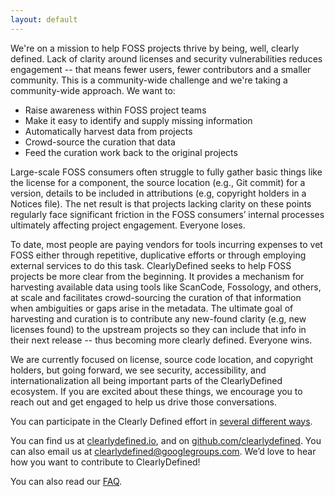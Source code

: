 ```yaml
---
layout: default
---
```


We're on a mission to help FOSS projects thrive by being, well,
clearly defined. Lack of clarity around licenses and security
vulnerabilities reduces engagement -- that means fewer users, fewer
contributors and a smaller community. This is a community-wide
challenge and we're taking a community-wide approach. We want to:

* Raise awareness within FOSS project teams
* Make it easy to identify and supply missing information
* Automatically harvest data from projects
* Crowd-source the curation that data
* Feed the curation work back to the original projects

Large-scale FOSS consumers often struggle to fully gather basic things
like the license for a component, the source location (e.g., Git
commit) for a version, details to be included in attributions (e.g,
copyright holders in a Notices file). The net result is that projects
lacking clarity on these points regularly face significant friction in
the FOSS consumers’ internal processes ultimately affecting project
engagement. Everyone loses.
    
To date, most people are paying vendors for tools incurring expenses
to vet FOSS either through repetitive, duplicative efforts or through
employing external services to do this task. ClearlyDefined seeks to
help FOSS projects be more clear from the beginning. It provides a
mechanism for harvesting available data using tools like ScanCode,
Fossology, and others, at scale and facilitates crowd-sourcing the
curation of that information when ambiguities or gaps arise in the
metadata. The ultimate goal of harvesting and curation is to
contribute any new-found clarity (e.g, new licenses found) to the
upstream projects so they can include that info in their next release
-- thus becoming more clearly defined. Everyone wins.

We are currently focused on license, source code location, and
copyright holders, but going forward, we see security, accessibility,
and internationalization all being important parts of the
ClearlyDefined ecosystem. If you are excited about these things, we
encourage you to reach out and get engaged to help us drive those
conversations.

You can participate in the Clearly Defined effort in [several different ways](wiki/Get-Involved).

You can find us at [clearlydefined.io](https://clearlydefined.io), and on
[github.com/clearlydefined](https://github.com/clearlydefined). You can also
email us at clearlydefined@googlegroups.com. We’d love to hear how you
want to contribute to ClearlyDefined!

You can also read our [FAQ](wiki/FAQ).

